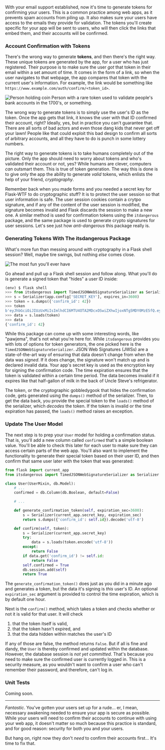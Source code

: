 With your email support established, now it's time to generate tokens for confirming your users. This is a common practice among web apps, as it prevents spam accounts from piling up. It also makes sure your users have access to the emails they provide for validation. The tokens you'll create specific for your app will be sent to users, who will then click the links that embed them, and their accounts will be confirmed.

### Account Confirmation with Tokens

There's the wrong way to generate **tokens**, and then there's the right way. These unique tokens are generated by the app, for a user who has just registered. Their purpose is to make sure the user *got* that token in their email within a set amount of time. It comes in the form of a link, so when the user navigates to that webpage, the app compares that token with the current user's information. For example, the link would be something like `https://www.example.com/auth/confirm/<token_id>`.

![Person holding coin](https://images.unsplash.com/photo-1533988902751-0fad628013cb?ixlib=rb-1.2.1&ixid=eyJhcHBfaWQiOjEyMDd9&auto=format&fit=crop&w=1502&q=80)
Person with a rare token used to validate people's bank accounts in the 1700's, or something.

The wrong way to generate tokens is to simply use the user's ID as the token. Once the app gets that link, it knows the user with that ID confirmed their account, right? Ideally, yes, but in practice you can't guarantee that. There are all sorts of bad actors and even those dang kids that never get off your lawn! People like that could exploit this bad design to confirm all sorts of arbitrary accounts, and all they have to do is punch in some lottery numbers.

The right way to generate tokens is to take humans completely out of the picture. Only the app should need to worry about tokens and who's validated their account or not, yes? While humans are clever, computers *can* outsmart them. This is true of token generation. The way this is done is to give only the app the ability to generate *valid* tokens, which enlists the help of your friend, *cryptography*.

Remember back when you made forms and you needed a secret key for Flask-WTF to do cryptographic stuff? It is to protect the user session so that user information is safe. The user session cookies contain a crytpo signature, and if any of the content of the user session is modified, the signature becomes invalid and Flask discards the session to make a new one. A similar method is used for confirmation tokens using the `itdangerous` package, and the same package is used to generate crypto signatures for user sessions. Let's see just how *anti-dangerous* this package really is.

### Generating Tokens With The itsdangerous Package

What's more fun than messing around with cryptography in a Flask shell session? Well, maybe tire swings, but nothing *else* comes close.

![The most fun you'll ever have](https://images.unsplash.com/photo-1566890068693-158bd749501f?ixlib=rb-1.2.1&ixid=eyJhcHBfaWQiOjEyMDd9&auto=format&fit=crop&w=1500&q=80)

Go ahead and pull up a Flask shell session and follow along. What you'll do is generate a signed token that "hides" a user ID inside:

```python
(env) $ flask shell
>>> from itsdangerous import TimedJSONWebSignatureSerializer as Serializer
>>> s = Serializer(app.config['SECRET_KEY'], expires_in=3600)
>>> token = s.dumps({'confirm_id': 42})
>>> token
b'eyJhbGciOiJIUzUxMiIsImlhdCI6MTU4OTA2MDcxOSwiZXhwIjoxNTg5MDY0MzE5fQ.ey ...'
>>> data = s.loads(token)
>>> data
{'confirm_id': 42}
```

While this package can come up with some interesting words, like "pawjema", that's not what you're here for. While `itsdangerous` provides you with lots of options for token generators, the one picked here is the `TimedJSONWebSignatureSerializer`. JSON Web Signatures (JWSs) are a state-of-the-art way of ensuring that data doesn't change from when the data was *signed*. If it does change, the signature won't match up and is declared invalid data. Your app's secret key is used as the encryption key for signing the confirmation code. The time expiration ensures that the token is validated within a certain time period. The data becomes invalid if it expires like that half-gallon of milk in the back of Uncle Steve's refrigerator.

The token, or the cryptographic gobbledygook that hides the confirmation code, gets generated using the `dumps()` method of the serializer. Then, to get the data back, you provide the special token to the `loads()` method of the serializer, which *decodes* the token. If the token is invalid or the time expiration has passed, the `loads()` method raises an exception.

### Update The User Model

The next step is to prep your `User` model for holding a confirmation status. That is, you'll add a new column called `confirmed` that's a simple boolean value. You'll be able to check this later for each user to make sure they can access certain parts of the web app. You'll also want to implement the functionality to generate their special token based on their user ID, and then confirm that same user later with the token that was generated:

```python
from flask import current_app
from itsdangerous import TimedJSONWebSignatureSerializer as Serializer

class User(UserMixin, db.Model):
    # ...
    confirmed = db.Column(db.Boolean, default=False)

    # ...

    def generate_confirmation_token(self, expiration_sec=3600):
        s = Serializer(current_app.secret_key, expiration_sec)
        return s.dumps({'confirm_id': self.id}).decode('utf-8')

    def confirm(self, token):
        s = Serializer(current_app.secret_key)
        try:
            data = s.loads(token.encode('utf-8'))
        except:
            return False
        if data.get('confirm_id') != self.id:
            return False
        self.confirmed = True
        db.session.add(self)
        return True
```

The `generate_confirmation_token()` does just as you did in a minute ago and generates a token, but the data it's signing is *this* user's ID. An optional `expiration_sec` argument is provided to control the time expiration, which is by default one hour.

Next is the `confirm()` method, which takes a token and checks whether or not it is valid for that user. It will check

1. that the token itself is valid,
2. that the token hasn't expired, and
3. that the data hidden within matches the user's ID

If any of those are false, the method returns `False`. But if all is fine and dandy, the `User` is thereby confirmed and updated within the database. However, the database session is *not yet committed*. That's because you need to make sure the confirmed user is currently logged in. This is a security measure, as you wouldn't want to confirm a user who can't remember their password, and therefore, can't log in.

### Unit Tests

Coming soon.

___

*Fantastic*. You've gotten your users set up for a rude... er, I mean, necessary awakening needed to ensure your app is secure as possible. While your users will need to confirm their accounts to continue with using your web app, it doesn't matter so much because this practice is standard, and for good reason: security for both you and your users.

But hang on, right now they don't *need* to confirm their accounts first... It's time to fix that.